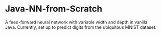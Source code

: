 # Java-NN-from-Scratch

A feed-forward neural network with variable width and depth in vanilla Java. Currently, set up to predict digits from the ubiquitous MNIST dataset.
